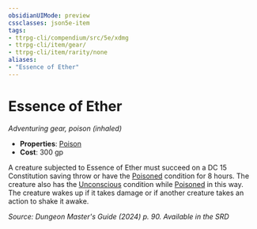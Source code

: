 ```yaml
---
obsidianUIMode: preview
cssclasses: json5e-item
tags:
- ttrpg-cli/compendium/src/5e/xdmg
- ttrpg-cli/item/gear/
- ttrpg-cli/item/rarity/none
aliases: 
- "Essence of Ether"
---
```

# Essence of Ether
*Adventuring gear, poison (inhaled)*  


- **Properties**: [Poison](/3-Mechanics/CLI/item-properties.md#Poison)
- **Cost**: 300 gp

A creature subjected to Essence of Ether must succeed on a DC 15 Constitution saving throw or have the [Poisoned](/3-Mechanics/CLI/conditions.md#Poisoned) condition for 8 hours. The creature also has the [Unconscious](/3-Mechanics/CLI/conditions.md#Unconscious) condition while [Poisoned](/3-Mechanics/CLI/conditions.md#Poisoned) in this way. The creature wakes up if it takes damage or if another creature takes an action to shake it awake.

*Source: Dungeon Master's Guide (2024) p. 90. Available in the <span title='Systems Reference Document (5.2)'>SRD</span>*